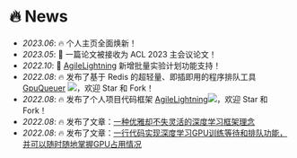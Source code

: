 # 🔥 News
- *2023.06*: 🔥 个人主页全面焕新！
- *2023.05*: 🎉 一篇论文被接收为 ACL 2023 主会议论文！
- *2022.10*: 🚀 [AgileLightning](https://github.com/deng1fan/GpuQueuer) 新增批量实验计划功能支持！
- *2022.08*: 🔥 发布了基于 Redis 的超轻量、即插即用的程序排队工具 [GpuQueuer](https://github.com/deng1fan/GpuQueuer) [![](https://img.shields.io/github/stars/deng1fan/GpuQueuer?style=social&label=Code+Stars)](https://github.com/deng1fan/GpuQueuer)，欢迎 Star 和 Fork！
- *2022.08*: 🔥 发布了个人项目代码框架 [AgileLightning](https://github.com/deng1fan/AgileLightning)[![](https://img.shields.io/github/stars/deng1fan/AgileLightning?style=social&label=Code+Stars)](https://github.com/deng1fan/AgileLightning)，欢迎 Star 和 Fork！
- *2022.08*: 🔥 发布了文章：[一种优雅却不失灵活的深度学习框架理念](https://zhuanlan.zhihu.com/p/552293287)
- *2022.08*: 🔥 发布了文章：[一行代码实现深度学习GPU训练等待和排队功能，并可以随时随地掌握GPU占用情况](https://zhuanlan.zhihu.com/p/552967858) 
